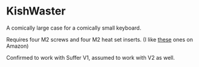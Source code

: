 # KishWaster
A comically large case for a comically small keyboard.

Requires four M2 screws and four M2 heat set inserts. (I like [these](https://www.amazon.com/gp/product/B088QJG676/) ones on Amazon)

Confirmed to work with Suffer V1, assumed to work with V2 as well.

